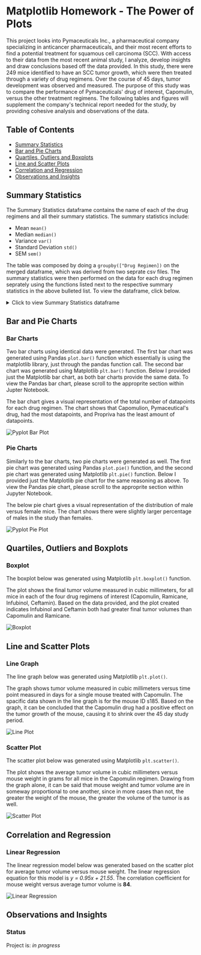 # Matplotlib Homework - The Power of Plots 

This project looks into Pymaceuticals Inc., a pharmaceutical company specializing in anticancer pharmaceuticals, and their most recent efforts to find a potential treatment for squamous cell carcinoma (SCC). With access to their data from the most recent animal study, I analyze, develop insights and draw conclusions based off the data provided. In this study, there were 249 mice identified to have an SCC tumor growth, which were then treated through a variety of drug regimens. Over the course of 45 days, tumor development was observed and measured. The purpose of this study was to compare the performance of Pymaceuticals' drug of interest, Capomulin, versus the other treatment regimens. The following tables and figures will supplement the company's technical report needed for the study, by providing cohesive analysis and observations of the data.

## Table of Contents ##
* [Summary Statistics](#summary-statistics)
* [Bar and Pie Charts](#bar-and-pie-charts)
* [Quartiles, Outliers and Boxplots](#quartiles-outliers-and-boxplots)
* [Line and Scatter Plots](#line-and-scatter-plots)
* [Correlation and Regression](#correlation-and-regression)
* [Observations and Insights](#observations-and-insights)
  
## Summary Statistics ##

The Summary Statistics dataframe contains the name of each of the drug regimens and all their summary statistics. The summary statistics include: 
* Mean `mean()`
* Median `median()`
* Variance `var()`
* Standard Deviation `std()`
* SEM `sem()`

The table was composed by doing a `groupby(["Drug Regimen])` on the merged dataframe, which was derived from two seprate csv files. The summary statistics were then performed on the data for each drug regimen seprately using the functions listed next to the respective summary statistics in the above bulleted list. To view the dataframe, click below. 

<details>
  <summary>Click to view Summary Statistics dataframe</summary>
  ![Summary Statistics](https://github.com/cveras33/matplotlib-challenge/blob/main/Pymaceuticals/Images/summary_statistics.png) 
</details>

## Bar and Pie Charts ##

### Bar Charts ### 
Two bar charts using identical data were generated. The first bar chart was generated using Pandas `plot.bar()` function which essentially is using the matplotlib library, just through the pandas function call. The second bar chart was generated using Matplotlib `plt.bar()` function. Below I provided just the Matplotlib bar chart, as both bar charts provide the same data. To view the Pandas bar chart, please scroll to the approprite section within Jupter Notebook. 

The bar chart gives a visual representation of the total number of datapoints for each drug regimen. The chart shows that Capomulion, Pymaceutical's drug, had the most datapoints, and Propriva has the least amount of datapoints. 

![Pyplot Bar Plot](https://github.com/cveras33/matplotlib-challenge/blob/main/Pymaceuticals/Images/plt_bar_plot.png) 

### Pie Charts ### 

Similarly to the bar charts, two pie charts were generated as well. The first pie chart was generated using Pandas `plot.pie()` function, and the second pie chart was generated using Matplotlib `plt.pie()` function. Below I provided just the Matplotlib pie chart for the same reasoning as above. To view the Pandas pie chart, please scroll to the approprite section within Jupyter Notebook. 

The below pie chart gives a visual representation of the distribution of male versus female mice. The chart shows there were slightly larger percentage of males in the study than females. 

![Pyplot Pie Plot](https://github.com/cveras33/matplotlib-challenge/blob/main/Pymaceuticals/Images/plt_pie_plot.png)

## Quartiles, Outliers and Boxplots ##

### Boxplot ###

The boxplot below was generated using Matplotlib `plt.boxplot()` function.  

The plot shows the final tumor volume measured in cubic millimeters, for all mice in each of the four drug regimens of interest (Capomulin, Ramicane, Infubinol, Ceftamin). Based on the data provided, and the plot created indicates Infubinol and Ceftamin both had greater final tumor volumes than Capomulin and Ramicane.

![Boxplot](https://github.com/cveras33/matplotlib-challenge/blob/main/Pymaceuticals/Images/plt_box_plot.png)

## Line and Scatter Plots ##

### Line Graph ### 

The line graph below was generated using Matplotlib `plt.plot()`. 

The graph shows tumor volume measured in cubic millimeters versus time point measured in days for a single mouse treated with Capomulin. The spacific data shown in the line graph is for the mouse ID s185. Based on the graph, it can be concluded that the Capomulin drug had a positive effect on the tumor growth of the mouse, causing it to shrink over the 45 day study period. 

![Line Plot](https://github.com/cveras33/matplotlib-challenge/blob/main/Pymaceuticals/Images/line_plot.png)

### Scatter Plot ### 

The scatter plot below was generated using Matplotlib `plt.scatter()`.

The plot shows the average tumor volume in cubic millimeters versus mouse weight in grams for all mice in the Capomulin regimen. Drawing from the graph alone, it can be said that mouse weight and tumor volume are in someway proportional to one another, since in more cases than not, the greater the weight of the mouse, the greater the volume of the tumor is as well. 

![Scatter Plot](https://github.com/cveras33/matplotlib-challenge/blob/main/Pymaceuticals/Images/scatter_plot.png)

## Correlation and Regression ##

### Linear Regression ###

The linear regression model below was generated based on the scatter plot for average tumor volume versus mouse weight. The linear regression equation for this model is *y = 0.95x + 21.55*. The correlation coefficient for mouse weight versus average tumor volume is **84**. 

![Linear Regression](https://github.com/cveras33/matplotlib-challenge/blob/main/Pymaceuticals/Images/linear_regression.png)
 
## Observations and Insights ##

### Status ###

Project is: *in progress*
